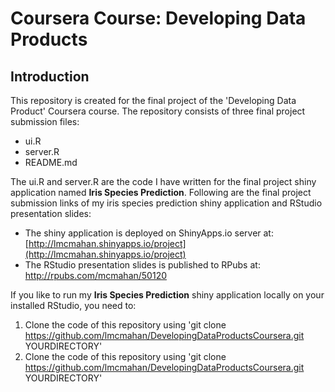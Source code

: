 Coursera Course: Developing Data Products
==============================

## Introduction
This repository is created for the final project of the 'Developing Data Product' Coursera course.  The repository consists of three final project submission files:
- ui.R
- server.R
- README.md 

The ui.R and server.R are the code I have written for the final project shiny application named **Iris Species Prediction**. Following are the final project submission links of my iris species prediction shiny application and RStudio presentation slides:

- The shiny application is deployed on ShinyApps.io server at: [http://lmcmahan.shinyapps.io/project](http://lmcmahan.shinyapps.io/project)
- The RStudio presentation slides is published to RPubs at: [http://rpubs.com/mcmahan/50120
](http://rpubs.com/mcmahan/50120
)

If you like to run my **Iris Species Prediction** shiny application locally on your installed RStudio, you need to:

1. Clone the code of this repository using 'git clone https://github.com/lmcmahan/DevelopingDataProductsCoursera.git YOURDIRECTORY'
2. Clone the code of this repository using 'git clone https://github.com/lmcmahan/DevelopingDataProductsCoursera.git YOURDIRECTORY'
